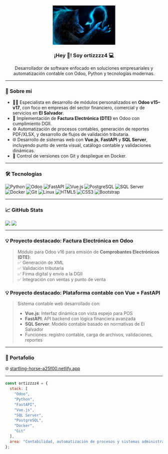 <p align="center">
   <img align="center" width="200" src="https://github.com/ortizzzz4/ortizzzz4/blob/main/wallpaperflare.com_wallpaper.jpg" />
</p>

<h3 align="center">¡Hey 👋! Soy ortizzzz4 💻</h3>
<p align="center">Desarrollador de software enfocado en soluciones empresariales y automatización contable con Odoo, Python y tecnologías modernas.</p>

---

### 🚀 Sobre mí

- 👨‍💻 Especialista en desarrollo de módulos personalizados en **Odoo v15–v17**, con foco en empresas del sector financiero, comercial y de servicios en **El Salvador**.
- 🧾 Implementación de **Factura Electrónica (DTE)** en Odoo con cumplimiento DGII.
- ⚙️ Automatización de procesos contables, generación de reportes PDF/XLSX, y desarrollo de flujos de validación tributaria.
- 🌐 Desarrollo de sistemas web con **Vue.js**, **FastAPI** y **SQL Server**, incluyendo punto de venta visual, catálogo contable y validaciones dinámicas.
- 🐙 Control de versiones con Git y despliegue en Docker.

---

### 🛠️ Tecnologías

![Python](https://img.shields.io/badge/Python-FFD43B?style=for-the-badge&logo=python&logoColor=blue)
![Odoo](https://img.shields.io/badge/Odoo-714B67?style=for-the-badge&logo=odoo&logoColor=white)
![FastAPI](https://img.shields.io/badge/FastAPI-009688?style=for-the-badge&logo=fastapi&logoColor=white)
![Vue.js](https://img.shields.io/badge/Vue.js-35495E?style=for-the-badge&logo=vue.js&logoColor=4FC08D)
![PostgreSQL](https://img.shields.io/badge/PostgreSQL-316192?style=for-the-badge&logo=postgresql&logoColor=white)
![SQL Server](https://img.shields.io/badge/SQL%20Server-CC2927?style=for-the-badge&logo=microsoft-sql-server&logoColor=white)
![Docker](https://img.shields.io/badge/Docker-2496ED?style=for-the-badge&logo=docker&logoColor=white)
![Git](https://img.shields.io/badge/Git-F05032?style=for-the-badge&logo=git&logoColor=white)
![Linux](https://img.shields.io/badge/Linux-FCC624?style=for-the-badge&logo=linux&logoColor=black)
![HTML5](https://img.shields.io/badge/HTML5-E34F26?style=for-the-badge&logo=html5&logoColor=white)
![CSS3](https://img.shields.io/badge/CSS3-1572B6?style=for-the-badge&logo=css3&logoColor=white)
![Bootstrap](https://img.shields.io/badge/Bootstrap-563D7C?style=for-the-badge&logo=bootstrap&logoColor=white)

---

### 📈 GitHub Stats

<a>
  <img height="200" align="center" src="https://github-readme-stats.vercel.app/api?username=ortizzzz4&show_icons=true&theme=radical&count_private=true&include_all_commits=true" />
</a>
<a>
  <img height="200" align="center" src="https://github-readme-stats.vercel.app/api/top-langs/?username=ortizzzz4&layout=compact&theme=radical" />
</a>

---

### 💡 Proyecto destacado: Factura Electrónica en Odoo

> Módulo para Odoo v16 para emisión de **Comprobantes Electrónicos (DTE)**:  
> ✅ Generación de XML  
> ✅ Validación tributaria  
> ✅ Firma digital y envío a la DGII  
> ✅ Integración con ventas y punto de venta  

### 💡 Proyecto destacado: Plataforma contable con Vue + FastAPI

> Sistema contable web desarrollado con:
> - **Vue.js**: Interfaz dinámica con vista espejo para POS  
> - **FastAPI**: API backend con lógica financiera avanzada  
> - **SQL Server**: Modelo contable basado en normativas de El Salvador  
> - Funciones: registro contable, carga de archivos, validaciones, reportes

---

### 🔗 Portafolio

🌐 [startling-horse-a25f00.netlify.app](https://startling-horse-a25f00.netlify.app)

---

```javascript
const ortizzzz4 = {
  stack: [
    "Odoo",
    "Python",
    "FastAPI",
    "Vue.js",
    "SQL Server",
    "PostgreSQL",
    "Docker",
    "Git"
  ],
  area: "Contabilidad, automatización de procesos y sistemas administrativos"
};


